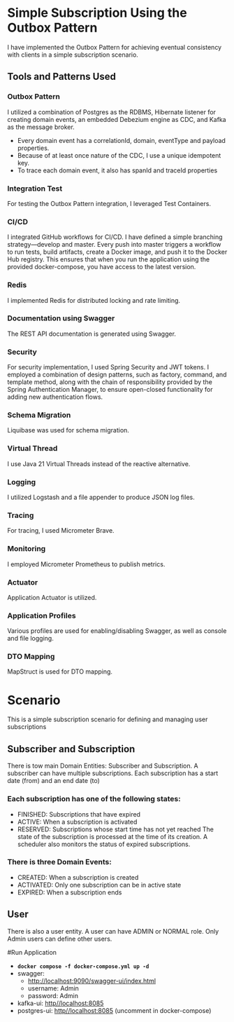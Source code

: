 # Simple Subscription Using the Outbox Pattern
I have implemented the Outbox Pattern for achieving eventual consistency with clients in a simple subscription scenario.

## Tools and Patterns Used
### Outbox Pattern
I utilized a combination of Postgres as the RDBMS, Hibernate listener for creating domain events, an embedded Debezium engine as CDC, and Kafka as the message broker.
- Every domain event has a correlationId, domain, eventType and payload properties.
- Because of at least once nature of the CDC, I use a unique idempotent key.
- To trace each domain event, it also has spanId and traceId properties

### Integration Test
For testing the Outbox Pattern integration, I leveraged Test Containers.

### CI/CD
I integrated GitHub workflows for CI/CD. I have defined a simple branching strategy—develop and master. Every push into master triggers a workflow to run tests, build artifacts, create a Docker image, and push it to the Docker Hub registry. This ensures that when you run the application using the provided docker-compose, you have access to the latest version.

### Redis
I implemented Redis for distributed locking and rate limiting.

### Documentation using Swagger
The REST API documentation is generated using Swagger.

### Security
For security implementation, I used Spring Security and JWT tokens. I employed a combination of design patterns, such as factory, command, and template method, along with the chain of responsibility provided by the Spring Authentication Manager, to ensure open-closed functionality for adding new authentication flows.

### Schema Migration
Liquibase was used for schema migration.

### Virtual Thread
I use Java 21 Virtual Threads instead of the reactive alternative.

### Logging
I utilized Logstash and a file appender to produce JSON log files.

### Tracing
For tracing, I used Micrometer Brave.

### Monitoring
I employed Micrometer Prometheus to publish metrics.

### Actuator
Application Actuator is utilized.

### Application Profiles
Various profiles are used for enabling/disabling Swagger, as well as console and file logging.

### DTO Mapping
MapStruct is used for DTO mapping.

# Scenario
This is a simple subscription scenario for defining and managing user subscriptions
## Subscriber and Subscription
There is tow main Domain Entities: Subscriber and Subscription. A subscriber can have multiple subscriptions.
Each subscription has a start date (from) and an end date (to)

### Each subscription has one of the following states:
- FINISHED: Subscriptions that have expired
- ACTIVE: When a subscription is activated
- RESERVED: Subscriptions whose start time has not yet reached
The state of the subscription is processed at the time of its creation. A scheduler also monitors the status of expired subscriptions.

### There is three Domain Events:
- CREATED: When a subscription is created
- ACTIVATED: Only one subscription can be in active state
- EXPIRED: When a subscription ends

## User
There is also a user entity. A user can have ADMIN or NORMAL role. Only Admin users can define other users.


#Run Application
* **`docker compose -f docker-compose.yml up -d`**
* swagger: 
  - [http://localhost:9090/swagger-ui/index.html]()
  - username: Admin
  - password: Admin
* kafka-ui: [http//localhost:8085 ]()
* postgres-ui: [http//localhost:8085]() (uncomment in docker-compose)

